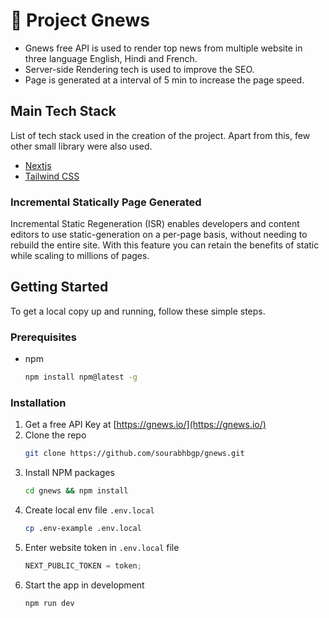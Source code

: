 # 🎨 Project Gnews

- Gnews free API is used to render top news from multiple website in three language English, Hindi and French.
- Server-side Rendering tech is used to improve the SEO.
- Page is generated at a interval of 5 min to increase the page speed.

<!-- ABOUT THE PROJECT -->

## Main Tech Stack

List of tech stack used in the creation of the project. Apart from this, few other small library were also used.

- [Nextjs](https://nextjs.org/)
- [Tailwind CSS](https://tailwindcss.com/)

### Incremental Statically Page Generated

Incremental Static Regeneration (ISR) enables developers and content editors to use static-generation on a per-page basis, without needing to rebuild the entire site. With this feature you can retain the benefits of static while scaling to millions of pages.

<!-- GETTING STARTED -->

## Getting Started

To get a local copy up and running, follow these simple steps.

### Prerequisites

- npm
  ```sh
  npm install npm@latest -g
  ```

### Installation

1. Get a free API Key at [https://gnews.io/](https://gnews.io/)
2. Clone the repo
   ```sh
   git clone https://github.com/sourabhbgp/gnews.git
   ```
3. Install NPM packages
   ```sh
   cd gnews && npm install
   ```
4. Create local env file `.env.local`
   ```sh
   cp .env-example .env.local
   ```
5. Enter website token in `.env.local` file
   ```js
   NEXT_PUBLIC_TOKEN = token;
   ```
6. Start the app in development
   ```sh
   npm run dev
   ```
